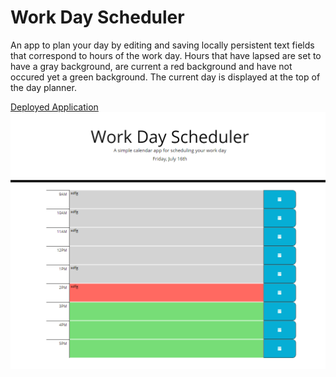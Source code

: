 # Work Day Scheduler

An app to plan your day by editing and saving locally persistent text fields that correspond to hours of the work day. Hours that have lapsed are set to have a gray background, are current a red background and have not occured yet a green background. The current day is displayed at the top of the day planner.

[Deployed Application](https://seanpatrickarnold.github.io/WorkDayScheduler/)
![Alt text](./assets/images/deployedApplication.png?raw=true "Screenshot of Javascript Quiz")
